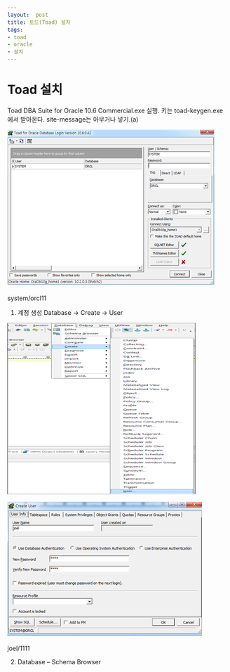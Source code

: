 ```yaml
---
layout:  post
title: 토드(Toad) 설치
tags:
- toad
- oracle
- 설치
---
```


# Toad 설치

Toad DBA Suite for Oracle 10.6 Commercial.exe 실행.
키는 toad-keygen.exe에서 받아온다. 
site-message는 아무거나 넣기.(a)

![](/assets/img/toad1.png)

system/orcl11


1) 계정 생성
 Database -> Create -> User

![](/assets/img/toad2.png)

![](/assets/img/toad3.png)

joel/1111

2) Database – Schema Browser

